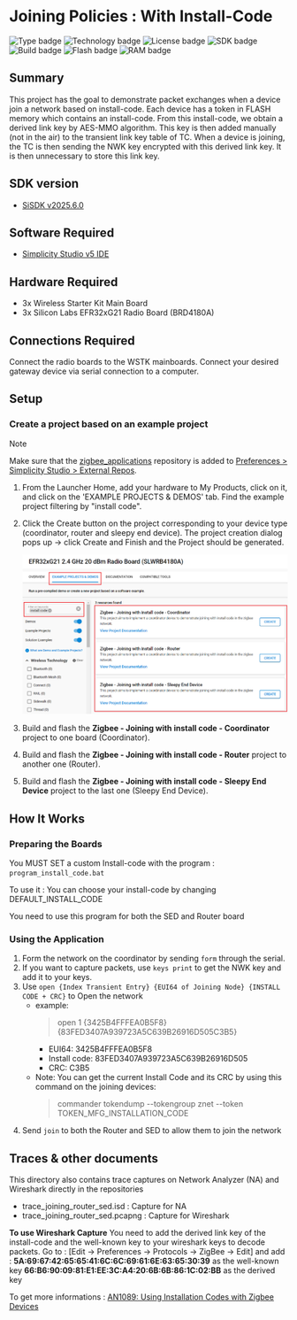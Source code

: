# Joining Policies : With Install-Code #
![Type badge](https://img.shields.io/badge/Type-Virtual%20Application-green)
![Technology badge](https://img.shields.io/badge/Technology-Zigbee-green)
![License badge](https://img.shields.io/badge/License-Zlib-green)
![SDK badge](https://img.shields.io/badge/SDK-v2025.6.0-green)
![Build badge](https://img.shields.io/badge/Build-passing-green)
![Flash badge](https://img.shields.io/badge/Flash-239.49%20KB-blue)
![RAM badge](https://img.shields.io/badge/RAM-16.67%20KB-blue)

## Summary ##

This project has the goal to demonstrate packet exchanges when a device join a network based on install-code.
Each device has a token in FLASH memory which contains an install-code. From this install-code, we obtain a derived link key by AES-MMO algorithm.
This key is then added manually (not in the air) to the transient link key table of TC.
When a device is joining, the TC is then sending the NWK key encrypted with this derived link key. It is then unnecessary to store this link key.

## SDK version ##

- [SiSDK v2025.6.0](https://github.com/SiliconLabs/simplicity_sdk/releases/tag/v2025.6.0)

## Software Required ##

- [Simplicity Studio v5 IDE](https://www.silabs.com/developers/simplicity-studio)

## Hardware Required ##

- 3x Wireless Starter Kit Main Board
- 3x Silicon Labs EFR32xG21 Radio Board (BRD4180A)

## Connections Required ##

Connect the radio boards to the WSTK mainboards. Connect your desired gateway device via serial connection to a computer.

## Setup ##

### Create a project based on an example project ###

> [!NOTE]
> Make sure that the [zigbee_applications](https://github.com/SiliconLabs/zigbee_applications) repository is added to [Preferences > Simplicity Studio > External Repos](https://docs.silabs.com/simplicity-studio-5-users-guide/latest/ss-5-users-guide-about-the-launcher/welcome-and-device-tabs).

1. From the Launcher Home, add your hardware to My Products, click on it, and click on the 'EXAMPLE PROJECTS & DEMOS' tab. Find the example project filtering by "install code".

2. Click the Create button on the project corresponding to your device type (coordinator, router and sleepy end device). The project creation dialog pops up -> click Create and Finish and the Project should be generated.

    ![create_project](image/create_project.png)

3. Build and flash the **Zigbee - Joining with install code - Coordinator** project to one board (Coordinator).

4. Build and flash the **Zigbee - Joining with install code - Router** project to another one (Router).

5. Build and flash the **Zigbee - Joining with install code - Sleepy End Device** project to the last one (Sleepy End Device).

## How It Works ##

### Preparing the Boards ###

You MUST SET a custom Install-code with the program : `program_install_code.bat`

To use it : You can choose your install-code by changing DEFAULT_INSTALL_CODE

You need to use this program for both the SED and Router board

### Using the Application ###

1. Form the network on the coordinator by sending `form` through the serial.
2. If you want to capture packets, use `keys print` to get the NWK key and add it to your keys.
3. Use `open {Index Transient Entry} {EUI64 of Joining Node} {INSTALL CODE + CRC}` to Open the network
    - example:
        > open 1 {3425B4FFFEA0B5F8} {83FED3407A939723A5C639B26916D505C3B5}
        - EUI64: 3425B4FFFEA0B5F8
        - Install code: 83FED3407A939723A5C639B26916D505
        - CRC: C3B5
    - Note: You can get the current Install Code and its CRC by using this command on the joining devices:
        > commander tokendump --tokengroup znet --token TOKEN_MFG_INSTALLATION_CODE
4. Send `join` to both the Router and SED to allow them to join the network

## Traces & other documents ##

This directory also contains trace captures on Network Analyzer (NA) and Wireshark directly in the repositories

- trace_joining_router_sed.isd : Capture for NA
- trace_joining_router_sed.pcapng : Capture for Wireshark

**To use Wireshark Capture**
You need to add the derived link key of the install-code and the well-known key to your wireshark keys to decode packets.
Go to : [Edit -> Preferences -> Protocols -> ZigBee -> Edit] and add :
**5A:69:67:42:65:65:41:6C:6C:69:61:6E:63:65:30:39** as the well-known key
**66:B6:90:09:81:E1:EE:3C:A4:20:6B:6B:86:1C:02:BB** as the derived key

To get more informations : [AN1089: Using Installation Codes with Zigbee Devices](https://www.silabs.com/documents/public/application-notes/an1089-using-installation-codes-with-zigbee-devices.pdf)
